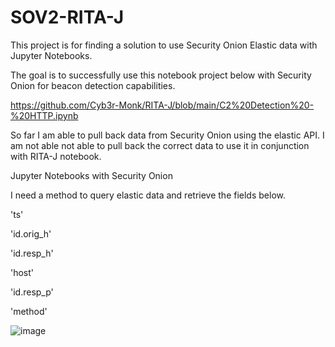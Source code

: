 # SOV2-RITA-J
This project is for finding a solution to use Security Onion Elastic data with Jupyter Notebooks. 

The goal is to successfully use this notebook project below with Security Onion for beacon detection capabilities. 

https://github.com/Cyb3r-Monk/RITA-J/blob/main/C2%20Detection%20-%20HTTP.ipynb 

So far I am able to pull back data from Security Onion using the elastic API. I am not able not able to pull back the correct data to use it in conjunction with RITA-J notebook.



Jupyter Notebooks with Security Onion

I need a method to query elastic data and retrieve the fields below.

'ts'

'id.orig_h'

'id.resp_h'

'host'

'id.resp_p'

'method'


![image](https://user-images.githubusercontent.com/70167373/146839611-e793d651-9e41-4544-a31c-ec83d913b348.png)
